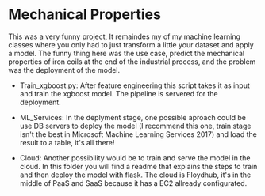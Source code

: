 # Mechanical Properties

This was a very funny project, It remaindes my of my machine learning classes where you only had to just transform a little your dataset and apply a model. The funny thing here was the use case, predict the mechanical properties of iron coils at the end of the industrial process, and the problem was the deployment of the model.

- Train_xgboost.py: After feature engineering this script takes it as input and train the xgboost model. The pipeline is servered for the deployment.

- ML_Services: In the deplyment stage, one possible aproach could be use DB servers to deploy the model (I recommend this one, train stage isn't the best in Microsoft Machine Learning Services 2017) and load the result to a table, it's all there! 

- Cloud: Another possibility would be to train and serve the model in the cloud. In this folder you will find a readme that explains the steps to train and then deploy the model with flask. The cloud is Floydhub, it's in the middle of PaaS and SaaS because it has a EC2 allready configurated.
